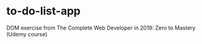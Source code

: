 # to-do-list-app
DOM exercise from The Complete Web Developer in 2019: Zero to Mastery (Udemy course)
